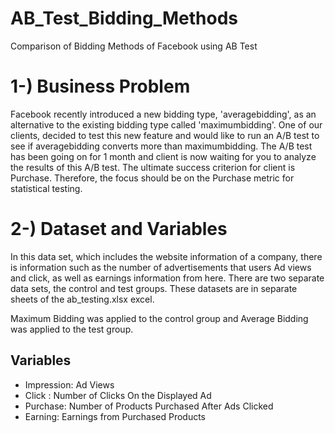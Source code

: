 # AB_Test_Bidding_Methods
Comparison of Bidding Methods of Facebook using AB Test

# 1-) Business Problem

Facebook recently introduced a new bidding type, 'averagebidding', as an alternative to the existing bidding type called 'maximumbidding'. One of our clients, decided to test this new feature and would like to run an A/B test to see if averagebidding converts more than maximumbidding. The A/B test has been going on for 1 month and client is now waiting for you to analyze the results of this A/B test. The ultimate success criterion for client is Purchase. Therefore, the focus should be on the Purchase metric for statistical testing.

# 2-) Dataset and Variables

In this data set, which includes the website information of a company, there is information such as the number of advertisements that users Ad views and click, as well as earnings information from here. There are two separate data sets, the control and test groups. These datasets are in separate sheets of the ab_testing.xlsx excel.

Maximum Bidding was applied to the control group and Average Bidding was applied to the test group.

## Variables
* Impression: Ad Views
* Click : Number of Clicks On the Displayed Ad
* Purchase: Number of Products Purchased After Ads Clicked
* Earning: Earnings from Purchased Products
